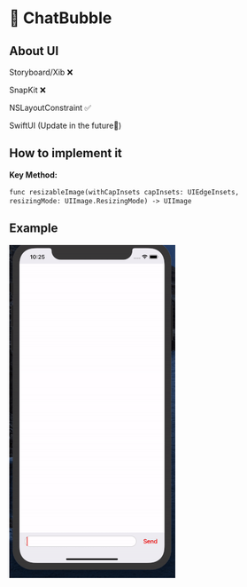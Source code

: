 # 🚀 ChatBubble

## About UI
Storyboard/Xib ❌

SnapKit ❌

NSLayoutConstraint ✅

SwiftUI (Update in the future🤔)


## How to implement it

**Key Method:** 

```
func resizableImage(withCapInsets capInsets: UIEdgeInsets, resizingMode: UIImage.ResizingMode) -> UIImage

```

## Example

![gif](https://github.com/Ericji1989114/ChatBubble/blob/master/ScreenShot/example.gif)